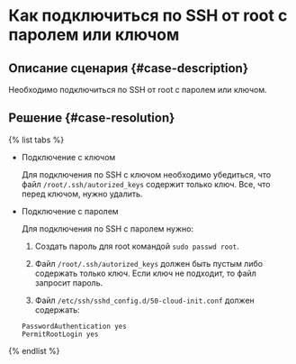 # Как подключиться по SSH от root с паролем или ключом


## Описание сценария {#case-description}

Необходимо подключиться по SSH от root с паролем или ключом. 

## Решение {#case-resolution}

{% list tabs %}

- Подключение с ключом

    Для подключения по SSH с ключом необходимо убедиться, что файл `/root/.ssh/autorized_keys` содержит только ключ. Все, что перед ключом, нужно удалить.

- Подключение с паролем

    Для подключения по SSH с паролем нужно:

    1. Создать пароль для root командой `sudo passwd root`.

    2. Файл `/root/.ssh/autorized_keys` должен быть пустым либо содержать только ключ. Если ключ не подходит, то файл запросит пароль.

    3. Файл `/etc/ssh/sshd_config.d/50-cloud-init.conf` должен содержать:

     ```
    PasswordAuthentication yes
    PermitRootLogin yes
    ```

{% endlist %}